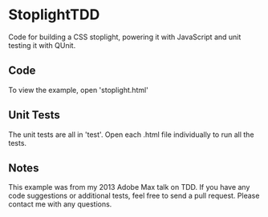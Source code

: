 StoplightTDD
============

Code for building a CSS stoplight, powering it with JavaScript and unit testing it with QUnit.

## Code

To view the example, open 'stoplight.html'

## Unit Tests

The unit tests are all in 'test'.  Open each .html file individually to run all the tests.

## Notes

This example was from my 2013 Adobe Max talk on TDD.  If you have any code suggestions or additional tests, feel free to
send a pull request.  Please contact me with any questions.